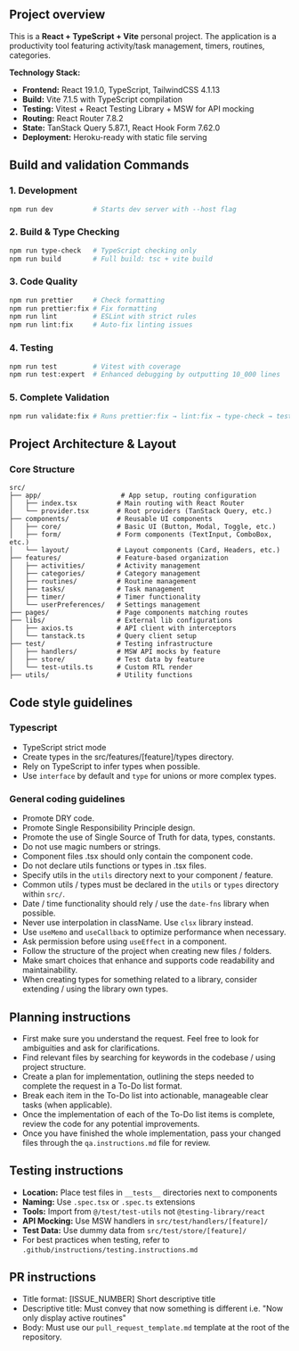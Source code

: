 ## Project overview

This is a **React + TypeScript + Vite** personal project. The application is a productivity tool featuring activity/task management, timers, routines, categories.

**Technology Stack:**

- **Frontend:** React 19.1.0, TypeScript, TailwindCSS 4.1.13
- **Build:** Vite 7.1.5 with TypeScript compilation
- **Testing:** Vitest + React Testing Library + MSW for API mocking
- **Routing:** React Router 7.8.2
- **State:** TanStack Query 5.87.1, React Hook Form 7.62.0
- **Deployment:** Heroku-ready with static file serving

## Build and validation Commands

### 1. Development

```bash
npm run dev          # Starts dev server with --host flag
```

### 2. Build & Type Checking

```bash
npm run type-check   # TypeScript checking only
npm run build        # Full build: tsc + vite build
```

### 3. Code Quality

```bash
npm run prettier     # Check formatting
npm run prettier:fix # Fix formatting
npm run lint         # ESLint with strict rules
npm run lint:fix     # Auto-fix linting issues
```

### 4. Testing

```bash
npm run test         # Vitest with coverage
npm run test:expert  # Enhanced debugging by outputting 10_000 lines
```

### 5. Complete Validation

```bash
npm run validate:fix # Runs prettier:fix → lint:fix → type-check → test
```

## Project Architecture & Layout

### Core Structure

```
src/
├── app/                    # App setup, routing configuration
│   ├── index.tsx          # Main routing with React Router
│   └── provider.tsx       # Root providers (TanStack Query, etc.)
├── components/            # Reusable UI components
│   ├── core/              # Basic UI (Button, Modal, Toggle, etc.)
│   ├── form/              # Form components (TextInput, ComboBox, etc.)
│   └── layout/            # Layout components (Card, Headers, etc.)
├── features/              # Feature-based organization
│   ├── activities/        # Activity management
│   ├── categories/        # Category management
│   ├── routines/          # Routine management
│   ├── tasks/             # Task management
│   ├── timer/             # Timer functionality
│   └── userPreferences/   # Settings management
├── pages/                 # Page components matching routes
├── libs/                  # External lib configurations
│   ├── axios.ts           # API client with interceptors
│   └── tanstack.ts        # Query client setup
├── test/                  # Testing infrastructure
│   ├── handlers/          # MSW API mocks by feature
│   ├── store/             # Test data by feature
│   └── test-utils.ts      # Custom RTL render
├── utils/                 # Utility functions
```

## Code style guidelines

### Typescript

- TypeScript strict mode
- Create types in the src/features/[feature]/types directory.
- Rely on TypeScript to infer types when possible.
- Use `interface` by default and `type` for unions or more complex types.

### General coding guidelines

- Promote DRY code.
- Promote Single Responsibility Principle design.
- Promote the use of Single Source of Truth for data, types, constants.
- Do not use magic numbers or strings.
- Component files .tsx should only contain the component code.
- Do not declare utils functions or types in .tsx files.
- Specify utils in the `utils` directory next to your component / feature.
- Common utils / types must be declared in the `utils` or `types` directory within `src/`.
- Date / time functionality should rely / use the `date-fns` library when possible.
- Never use interpolation in className. Use `clsx` library instead.
- Use `useMemo` and `useCallback` to optimize performance when necessary.
- Ask permission before using `useEffect` in a component.
- Follow the structure of the project when creating new files / folders.
- Make smart choices that enhance and supports code readability and maintainability.
- When creating types for something related to a library, consider extending / using the library own types.

## Planning instructions

- First make sure you understand the request. Feel free to look for ambiguities and ask for clarifications.
- Find relevant files by searching for keywords in the codebase / using project structure.
- Create a plan for implementation, outlining the steps needed to complete the request in a To-Do list format.
- Break each item in the To-Do list into actionable, manageable clear tasks (when applicable).
- Once the implementation of each of the To-Do list items is complete, review the code for any potential improvements.
- Once you have finished the whole implementation, pass your changed files through the `qa.instructions.md` file for review.

## Testing instructions

- **Location:** Place test files in `__tests__` directories next to components
- **Naming:** Use `.spec.tsx` or `.spec.ts` extensions
- **Tools:** Import from `@/test/test-utils` not `@testing-library/react`
- **API Mocking:** Use MSW handlers in `src/test/handlers/[feature]/`
- **Test Data:** Use dummy data from `src/test/store/[feature]/`
- For best practices when testing, refer to `.github/instructions/testing.instructions.md`

## PR instructions

- Title format: [ISSUE_NUMBER] Short descriptive title
- Descriptive title: Must convey that now something is different i.e. "Now only display active routines"
- Body: Must use our `pull_request_template.md` template at the root of the repository.
